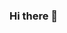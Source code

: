 ### Hi there 👋

<!--
Hi 👋, I'm Haithem
A passionate JavaScript developer 

🌱 I’m currently learning ServiceNow





-->
